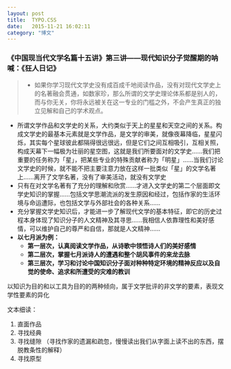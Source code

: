 ```yaml
---
layout: post
title:  TYPO.CSS
date:   2015-11-21 16:02:11
category: "博文"
---
```


### 《中国现当代文学名篇十五讲》第三讲——现代知识分子觉醒期的呐喊：《狂人日记》

>*  如果你学习现代文学史没有成百成千地阅读作品，没有对现代文学史上的名著融会贯通，如数家珍，那么所谓的文学史理论体系都是别人的，而与你无关，你将永远被关在这一专业的门槛之外，不会产生真正的独立见解和自己的学术观点。  
*  所谓文学作品和文学史的关系，大约类似于天上的星星和天空之间的关系。构成文学史的最基本元素就是文学作品，是文学的审美，就像夜幕降临，星星闪烁，其实每个星球彼此都隔得很远很远，但是它们之间互相吸引，互相关照，构成天幕下一幅极为壮丽的星空图，这就是我们所要面对的文学史……我们把重要的任务称为「星」，把某些专业的特殊贡献者称为「明星」……当我们讨论文学史的时候，就不能不把主要注意力放在这样一批类似「星」的文学名著上……离开了文学名著，没有了审美活动，就没有文学史  
*  只有在对文学名著有了充分的理解和欣赏……才进入文学史的第二个层面即文学史知识的掌握……包括文学思潮流派的发生原因和经过，包括作家的生活环境与命运遭际，也包括文学与外部社会的各种关系……  
*  充分掌握文学史知识后，才能进一步了解现代文学的基本特征，即它的历史过程本身体现了知识分子的人文精神及其寻思……我相信人依靠理性和美好感情，可以维护自己的尊严和自信，那就是人文精神……  
*  **以七月派为例：**
     *  **第一层次，认真阅读文学作品，从诗歌中领悟诗人们的美好感情**  
     *  **第二层次，掌握七月派诗人的遭遇和整个胡风事件的来龙去脉**  
     *  **第三层次，学习和讨论中国知识分子面对种种特定环境的精神反应以及自觉的使命、追求和所遭受的灾难的教训**   



以知识为目的和以工具为目的的两种倾向，属于文学批评的非文学的要素，表现文学性要素的异化  



文本细读：  
1.  直面作品 
2.  寻找经典
3.  寻找缝隙  （寻找作家的遗漏和疏忽，慢慢读出我们从字面上读不出的东西，摆脱教条性的解释）  
4.  寻找原型  
